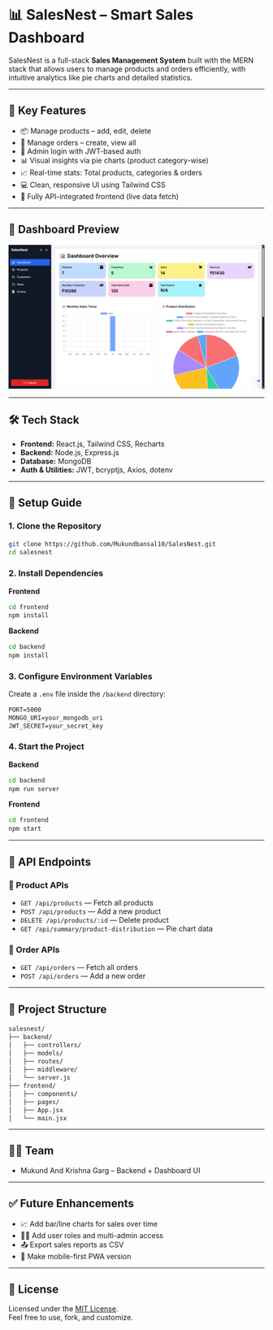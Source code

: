# 📊 SalesNest – Smart Sales Dashboard

SalesNest is a full-stack **Sales Management System** built with the MERN stack that allows users to manage products and orders efficiently, with intuitive analytics like pie charts and detailed statistics.

---

## 🚀 Key Features

- 📦 Manage products – add, edit, delete  
- 🧾 Manage orders – create, view all  
- 🔐 Admin login with JWT-based auth  
- 📊 Visual insights via pie charts (product category-wise)  
- 📈 Real-time stats: Total products, categories & orders  
- 💻 Clean, responsive UI using Tailwind CSS  
- 🔄 Fully API-integrated frontend (live data fetch)

---

## 📸 Dashboard Preview

![SalesNest Screenshot](image.png)

---

## 🛠️ Tech Stack

- **Frontend:** React.js, Tailwind CSS, Recharts  
- **Backend:** Node.js, Express.js  
- **Database:** MongoDB  
- **Auth & Utilities:** JWT, bcryptjs, Axios, dotenv  

---

## 🔧 Setup Guide

### 1. Clone the Repository

```bash
git clone https://github.com/Mukundbansal10/SalesNest.git
cd salesnest
```

### 2. Install Dependencies

**Frontend**

```bash
cd frontend
npm install
```

**Backend**

```bash
cd backend
npm install
```

### 3. Configure Environment Variables

Create a `.env` file inside the `/backend` directory:

```
PORT=5000
MONGO_URI=your_mongodb_uri
JWT_SECRET=your_secret_key
```

### 4. Start the Project

**Backend**

```bash
cd backend
npm run server
```

**Frontend**

```bash
cd frontend
npm start
```

---

## 📡 API Endpoints

### 🔹 Product APIs

- `GET /api/products` — Fetch all products  
- `POST /api/products` — Add a new product  
- `DELETE /api/products/:id` — Delete product  
- `GET /api/summary/product-distribution` — Pie chart data  

### 🔹 Order APIs

- `GET /api/orders` — Fetch all orders  
- `POST /api/orders` — Add a new order  

---

## 📁 Project Structure

```
salesnest/
├── backend/
│   ├── controllers/
│   ├── models/
│   ├── routes/
│   ├── middleware/
│   └── server.js
├── frontend/
│   ├── components/
│   ├── pages/
│   ├── App.jsx
│   └── main.jsx
```

---

## 👨‍💻 Team

- Mukund And Krishna Garg – Backend + Dashboard UI  

---

## ✅ Future Enhancements

- 📈 Add bar/line charts for sales over time  
- 🧑‍💼 Add user roles and multi-admin access  
- 📤 Export sales reports as CSV  
- 📱 Make mobile-first PWA version

---

## 📄 License

Licensed under the [MIT License](LICENSE).  
Feel free to use, fork, and customize.
